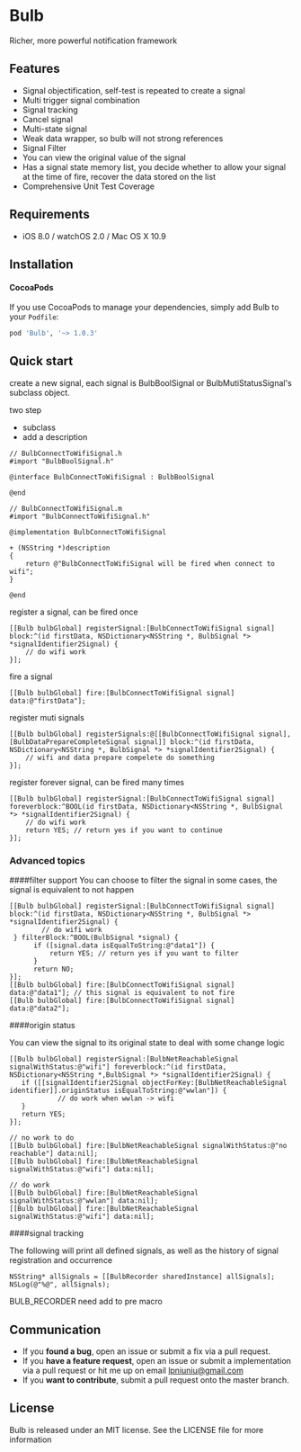 # Bulb

Richer, more powerful notification framework

## Features
- Signal objectification, self-test is repeated to create a signal
- Multi trigger signal combination
- Signal tracking
- Cancel signal
- Multi-state signal
- Weak data wrapper, so bulb will not strong references
- Signal Filter
- You can view the original value of the signal
- Has a signal state memory list, you decide whether to allow your signal at the time of fire, recover the data stored on the list
- Comprehensive Unit Test Coverage

## Requirements

- iOS 8.0 / watchOS 2.0 / Mac OS X 10.9

## Installation

#### CocoaPods
If you use CocoaPods to manage your dependencies, simply add
Bulb to your `Podfile`:

```ruby
pod 'Bulb', '~> 1.0.3'
```

## Quick start
create a new signal, each signal is BulbBoolSignal or BulbMutiStatusSignal's subclass object.

two step

- subclass 
- add a description

```objc
// BulbConnectToWifiSignal.h
#import "BulbBoolSignal.h"

@interface BulbConnectToWifiSignal : BulbBoolSignal

@end

// BulbConnectToWifiSignal.m
#import "BulbConnectToWifiSignal.h"

@implementation BulbConnectToWifiSignal

+ (NSString *)description
{
    return @"BulbConnectToWifiSignal will be fired when connect to wifi";
}

@end
```
register a signal, can be fired once

```objc
[[Bulb bulbGlobal] registerSignal:[BulbConnectToWifiSignal signal] block:^(id firstData, NSDictionary<NSString *, BulbSignal *> *signalIdentifier2Signal) {
	// do wifi work 
}];
```

fire a signal

```objc
[[Bulb bulbGlobal] fire:[BulbConnectToWifiSignal signal] data:@"firstData"];
```
register muti signals

```objc
[[Bulb bulbGlobal] registerSignals:@[[BulbConnectToWifiSignal signal], [BulbDataPrepareCompleteSignal signal]] block:^(id firstData, NSDictionary<NSString *, BulbSignal *> *signalIdentifier2Signal) {
	// wifi and data prepare compelete do something
}];
```

register forever signal, can be fired many times

```objc
[[Bulb bulbGlobal] registerSignal:[BulbConnectToWifiSignal signal] foreverblock:^BOOL(id firstData, NSDictionary<NSString *, BulbSignal *> *signalIdentifier2Signal) {
	// do wifi work
	return YES; // return yes if you want to continue
}];
```
### Advanced topics

####filter support
You can choose to filter the signal in some cases, the signal is equivalent to not happen

```objc
[[Bulb bulbGlobal] registerSignal:[BulbConnectToWifiSignal signal] block:^(id firstData, NSDictionary<NSString *, BulbSignal *> *signalIdentifier2Signal) {
      	// do wifi work
 } filterBlock:^BOOL(BulbSignal *signal) {
      if ([signal.data isEqualToString:@"data1"]) {
          return YES; // return yes if you want to filter
      }
      return NO;
}];
[[Bulb bulbGlobal] fire:[BulbConnectToWifiSignal signal] data:@"data1"]; // this signal is equivalent to not fire
[[Bulb bulbGlobal] fire:[BulbConnectToWifiSignal signal] data:@"data2"];
```
####origin status

You can view the signal to its original state to deal with some change logic

```objc
[[Bulb bulbGlobal] registerSignal:[BulbNetReachableSignal signalWithStatus:@"wifi"] foreverblock:^(id firstData, NSDictionary<NSString *,BulbSignal *> *signalIdentifier2Signal) {
   if ([[signalIdentifier2Signal objectForKey:[BulbNetReachableSignal identifier]].originStatus isEqualToString:@"wwlan"]) {
            // do work when wwlan -> wifi
   }
   return YES;
}];
 
// no work to do   
[[Bulb bulbGlobal] fire:[BulbNetReachableSignal signalWithStatus:@"no reachable"] data:nil];
[[Bulb bulbGlobal] fire:[BulbNetReachableSignal signalWithStatus:@"wifi"] data:nil];

// do work
[[Bulb bulbGlobal] fire:[BulbNetReachableSignal signalWithStatus:@"wwlan"] data:nil];
[[Bulb bulbGlobal] fire:[BulbNetReachableSignal signalWithStatus:@"wifi"] data:nil];
```

####signal tracking

The following will print all defined signals, as well as the history of signal registration and occurrence

```objc
NSString* allSignals = [[BulbRecorder sharedInstance] allSignals];
NSLog(@"%@", allSignals);
```
BULB_RECORDER need add to pre macro
## Communication

- If you **found a bug**, open an issue or submit a fix via a pull request.
- If you **have a feature request**, open an issue or submit a implementation via a pull request or hit me up on email <lpniuniu@gmail.com>
- If you **want to contribute**, submit a pull request onto the master branch.

## License

Bulb is released under an MIT license. See the LICENSE file for more information
